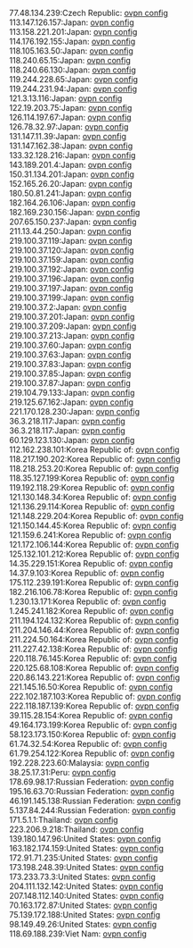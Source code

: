 77.48.134.239:Czech Republic: [ovpn config](vpn/77_48_134_239.ovpn)  
113.147.126.157:Japan: [ovpn config](vpn/113_147_126_157.ovpn)  
113.158.221.201:Japan: [ovpn config](vpn/113_158_221_201.ovpn)  
114.176.192.155:Japan: [ovpn config](vpn/114_176_192_155.ovpn)  
118.105.163.50:Japan: [ovpn config](vpn/118_105_163_50.ovpn)  
118.240.65.15:Japan: [ovpn config](vpn/118_240_65_15.ovpn)  
118.240.66.130:Japan: [ovpn config](vpn/118_240_66_130.ovpn)  
119.244.228.65:Japan: [ovpn config](vpn/119_244_228_65.ovpn)  
119.244.231.94:Japan: [ovpn config](vpn/119_244_231_94.ovpn)  
121.3.13.116:Japan: [ovpn config](vpn/121_3_13_116.ovpn)  
122.19.203.75:Japan: [ovpn config](vpn/122_19_203_75.ovpn)  
126.114.197.67:Japan: [ovpn config](vpn/126_114_197_67.ovpn)  
126.78.32.97:Japan: [ovpn config](vpn/126_78_32_97.ovpn)  
131.147.11.39:Japan: [ovpn config](vpn/131_147_11_39.ovpn)  
131.147.162.38:Japan: [ovpn config](vpn/131_147_162_38.ovpn)  
133.32.128.216:Japan: [ovpn config](vpn/133_32_128_216.ovpn)  
143.189.201.4:Japan: [ovpn config](vpn/143_189_201_4.ovpn)  
150.31.134.201:Japan: [ovpn config](vpn/150_31_134_201.ovpn)  
152.165.26.20:Japan: [ovpn config](vpn/152_165_26_20.ovpn)  
180.50.81.241:Japan: [ovpn config](vpn/180_50_81_241.ovpn)  
182.164.26.106:Japan: [ovpn config](vpn/182_164_26_106.ovpn)  
182.169.230.156:Japan: [ovpn config](vpn/182_169_230_156.ovpn)  
207.65.150.237:Japan: [ovpn config](vpn/207_65_150_237.ovpn)  
211.13.44.250:Japan: [ovpn config](vpn/211_13_44_250.ovpn)  
219.100.37.119:Japan: [ovpn config](vpn/219_100_37_119.ovpn)  
219.100.37.120:Japan: [ovpn config](vpn/219_100_37_120.ovpn)  
219.100.37.159:Japan: [ovpn config](vpn/219_100_37_159.ovpn)  
219.100.37.192:Japan: [ovpn config](vpn/219_100_37_192.ovpn)  
219.100.37.196:Japan: [ovpn config](vpn/219_100_37_196.ovpn)  
219.100.37.197:Japan: [ovpn config](vpn/219_100_37_197.ovpn)  
219.100.37.199:Japan: [ovpn config](vpn/219_100_37_199.ovpn)  
219.100.37.2:Japan: [ovpn config](vpn/219_100_37_2.ovpn)  
219.100.37.201:Japan: [ovpn config](vpn/219_100_37_201.ovpn)  
219.100.37.209:Japan: [ovpn config](vpn/219_100_37_209.ovpn)  
219.100.37.213:Japan: [ovpn config](vpn/219_100_37_213.ovpn)  
219.100.37.60:Japan: [ovpn config](vpn/219_100_37_60.ovpn)  
219.100.37.63:Japan: [ovpn config](vpn/219_100_37_63.ovpn)  
219.100.37.83:Japan: [ovpn config](vpn/219_100_37_83.ovpn)  
219.100.37.85:Japan: [ovpn config](vpn/219_100_37_85.ovpn)  
219.100.37.87:Japan: [ovpn config](vpn/219_100_37_87.ovpn)  
219.104.79.133:Japan: [ovpn config](vpn/219_104_79_133.ovpn)  
219.125.67.162:Japan: [ovpn config](vpn/219_125_67_162.ovpn)  
221.170.128.230:Japan: [ovpn config](vpn/221_170_128_230.ovpn)  
36.3.218.117:Japan: [ovpn config](vpn/36_3_218_117.ovpn)  
36.3.218.117:Japan: [ovpn config](vpn/36_3_218_117.ovpn)  
60.129.123.130:Japan: [ovpn config](vpn/60_129_123_130.ovpn)  
112.162.238.101:Korea Republic of: [ovpn config](vpn/112_162_238_101.ovpn)  
118.217.190.202:Korea Republic of: [ovpn config](vpn/118_217_190_202.ovpn)  
118.218.253.20:Korea Republic of: [ovpn config](vpn/118_218_253_20.ovpn)  
118.35.127.199:Korea Republic of: [ovpn config](vpn/118_35_127_199.ovpn)  
119.192.118.29:Korea Republic of: [ovpn config](vpn/119_192_118_29.ovpn)  
121.130.148.34:Korea Republic of: [ovpn config](vpn/121_130_148_34.ovpn)  
121.136.29.114:Korea Republic of: [ovpn config](vpn/121_136_29_114.ovpn)  
121.148.229.204:Korea Republic of: [ovpn config](vpn/121_148_229_204.ovpn)  
121.150.144.45:Korea Republic of: [ovpn config](vpn/121_150_144_45.ovpn)  
121.159.6.241:Korea Republic of: [ovpn config](vpn/121_159_6_241.ovpn)  
121.172.106.144:Korea Republic of: [ovpn config](vpn/121_172_106_144.ovpn)  
125.132.101.212:Korea Republic of: [ovpn config](vpn/125_132_101_212.ovpn)  
14.35.229.151:Korea Republic of: [ovpn config](vpn/14_35_229_151.ovpn)  
14.37.9.103:Korea Republic of: [ovpn config](vpn/14_37_9_103.ovpn)  
175.112.239.191:Korea Republic of: [ovpn config](vpn/175_112_239_191.ovpn)  
182.216.106.78:Korea Republic of: [ovpn config](vpn/182_216_106_78.ovpn)  
1.230.13.171:Korea Republic of: [ovpn config](vpn/1_230_13_171.ovpn)  
1.245.241.182:Korea Republic of: [ovpn config](vpn/1_245_241_182.ovpn)  
211.194.124.132:Korea Republic of: [ovpn config](vpn/211_194_124_132.ovpn)  
211.204.146.44:Korea Republic of: [ovpn config](vpn/211_204_146_44.ovpn)  
211.224.50.164:Korea Republic of: [ovpn config](vpn/211_224_50_164.ovpn)  
211.227.42.138:Korea Republic of: [ovpn config](vpn/211_227_42_138.ovpn)  
220.118.76.145:Korea Republic of: [ovpn config](vpn/220_118_76_145.ovpn)  
220.125.68.108:Korea Republic of: [ovpn config](vpn/220_125_68_108.ovpn)  
220.86.143.221:Korea Republic of: [ovpn config](vpn/220_86_143_221.ovpn)  
221.145.16.50:Korea Republic of: [ovpn config](vpn/221_145_16_50.ovpn)  
222.102.187.103:Korea Republic of: [ovpn config](vpn/222_102_187_103.ovpn)  
222.118.187.139:Korea Republic of: [ovpn config](vpn/222_118_187_139.ovpn)  
39.115.28.154:Korea Republic of: [ovpn config](vpn/39_115_28_154.ovpn)  
49.164.173.199:Korea Republic of: [ovpn config](vpn/49_164_173_199.ovpn)  
58.123.173.150:Korea Republic of: [ovpn config](vpn/58_123_173_150.ovpn)  
61.74.32.54:Korea Republic of: [ovpn config](vpn/61_74_32_54.ovpn)  
61.79.254.122:Korea Republic of: [ovpn config](vpn/61_79_254_122.ovpn)  
192.228.223.60:Malaysia: [ovpn config](vpn/192_228_223_60.ovpn)  
38.25.17.31:Peru: [ovpn config](vpn/38_25_17_31.ovpn)  
178.69.98.17:Russian Federation: [ovpn config](vpn/178_69_98_17.ovpn)  
195.16.63.70:Russian Federation: [ovpn config](vpn/195_16_63_70.ovpn)  
46.191.145.138:Russian Federation: [ovpn config](vpn/46_191_145_138.ovpn)  
5.137.84.244:Russian Federation: [ovpn config](vpn/5_137_84_244.ovpn)  
171.5.1.1:Thailand: [ovpn config](vpn/171_5_1_1.ovpn)  
223.206.9.218:Thailand: [ovpn config](vpn/223_206_9_218.ovpn)  
139.180.147.96:United States: [ovpn config](vpn/139_180_147_96.ovpn)  
163.182.174.159:United States: [ovpn config](vpn/163_182_174_159.ovpn)  
172.91.71.235:United States: [ovpn config](vpn/172_91_71_235.ovpn)  
173.198.248.39:United States: [ovpn config](vpn/173_198_248_39.ovpn)  
173.233.73.3:United States: [ovpn config](vpn/173_233_73_3.ovpn)  
204.111.132.142:United States: [ovpn config](vpn/204_111_132_142.ovpn)  
207.148.112.140:United States: [ovpn config](vpn/207_148_112_140.ovpn)  
70.163.172.87:United States: [ovpn config](vpn/70_163_172_87.ovpn)  
75.139.172.188:United States: [ovpn config](vpn/75_139_172_188.ovpn)  
98.149.49.26:United States: [ovpn config](vpn/98_149_49_26.ovpn)  
118.69.188.239:Viet Nam: [ovpn config](vpn/118_69_188_239.ovpn)  
